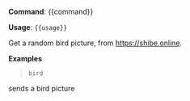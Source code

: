 **Command**: {{command}}

**Usage**: `{{usage}}`


Get a random bird picture, from <https://shibe.online>.


**Examples**

> `bird`

sends a bird picture